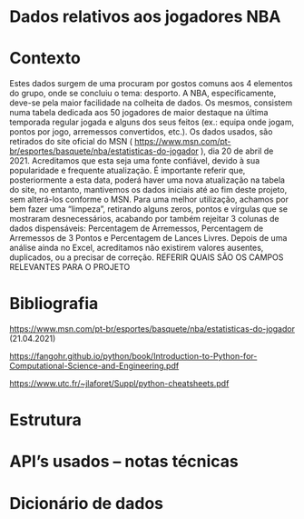 # Dados relativos aos jogadores NBA

# Contexto
Estes dados surgem de uma procuram por gostos comuns aos 4 elementos do grupo, onde se concluiu o tema: desporto. A NBA, especificamente, deve-se pela maior facilidade na colheita de dados. Os mesmos, consistem numa tabela dedicada aos 50 jogadores de maior destaque na última temporada regular jogada e alguns dos seus feitos (ex.: equipa onde jogam, pontos por jogo, arremessos convertidos, etc.).
Os dados usados, são retirados do site oficial do MSN ( https://www.msn.com/pt-br/esportes/basquete/nba/estatisticas-do-jogador ), dia 20 de abril de 2021. Acreditamos que esta seja uma fonte confiável, devido à sua popularidade e frequente atualização. É importante referir que, posteriormente a esta data, poderá haver uma nova atualização na tabela do site, no entanto, mantivemos os dados iniciais até ao fim deste projeto, sem alterá-los conforme o MSN.
Para uma melhor utilização, achamos por bem fazer uma “limpeza”, retirando alguns zeros, pontos e vírgulas que se mostraram desnecessários, acabando por também rejeitar 3 colunas de dados dispensáveis: Percentagem de Arremessos, Percentagem de Arremessos de 3 Pontos e Percentagem de Lances Livres. Depois de uma análise ainda no Excel, acreditamos não existirem valores ausentes, duplicados, ou a precisar de correção. 
REFERIR QUAIS SÃO OS CAMPOS RELEVANTES PARA O PROJETO

# Bibliografia
https://www.msn.com/pt-br/esportes/basquete/nba/estatisticas-do-jogador (21.04.2021)

https://fangohr.github.io/python/book/Introduction-to-Python-for-Computational-Science-and-Engineering.pdf

https://www.utc.fr/~jlaforet/Suppl/python-cheatsheets.pdf

# Estrutura

# API’s usados – notas técnicas

# Dicionário de dados

